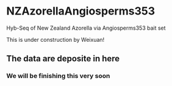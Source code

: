 # NZAzorellaAngiosperms353
Hyb-Seq of New Zealand Azorella via Angiosperms353 bait set

This is under construction by Weixuan! 

## The data are deposite in here

### We will be finishing this very soon
